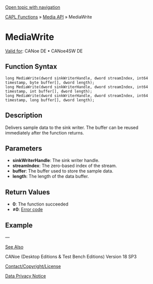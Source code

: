 [Open topic with navigation](../../../../../CANoeDEFamily.htm#Topics/CAPLFunctions/Media/Functions/CAPLfunctionMediaWrite.md)

[CAPL Functions](../../CAPLfunctions.md) » [Media API](../CAPLfunctionsMediaOverview.md) » MediaWrite

# MediaWrite

[Valid for](../../../Shared/FeatureAvailability.md):  CANoe DE • CANoe4SW DE

## Function Syntax

```plaintext
long MediaWrite(dword sinkWriterHandle, dword streamIndex, int64 timestamp, byte buffer[], dword length);
long MediaWrite(dword sinkWriterHandle, dword streamIndex, int64 timestamp, int buffer[], dword length);
long MediaWrite(dword sinkWriterHandle, dword streamIndex, int64 timestamp, long buffer[], dword length);
```

## Description

Delivers sample data to the sink writer. The buffer can be reused immediately after the function returns.

## Parameters

- **sinkWriterHandle**: The sink writer handle.
- **streamIndex**: The zero-based index of the stream.
- **buffer**: The buffer used to store the sample data.
- **length**: The length of the data buffer.

## Return Values

- **0**: The function succeeded
- **≠0**: [Error code](../CAPLfunctionsMediaErrorCodes.md)

## Example

—

[See Also](javascript:void(0);)

CANoe (Desktop Editions & Test Bench Editions) Version 18 SP3

[Contact/Copyright/License](../../../Shared/ContactCopyrightLicense.md)

[Data Privacy Notice](https://www.vector.com/int/en/company/get-info/privacy-policy/)
